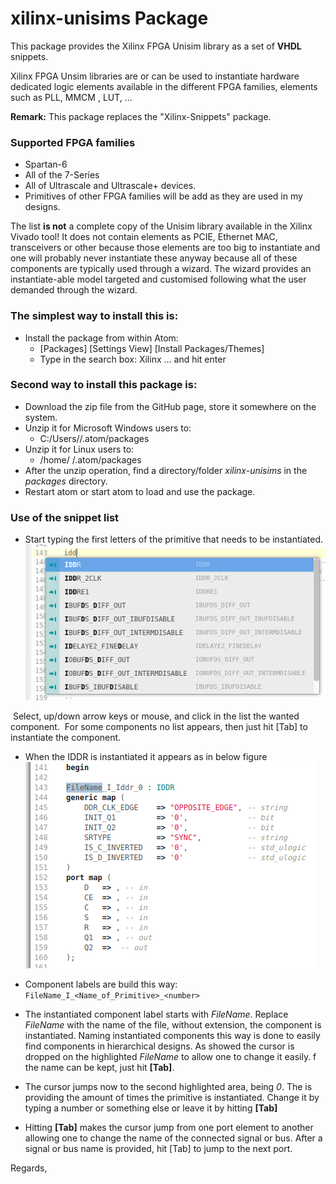 # xilinx-unisims Package

This package provides the Xilinx FPGA Unisim library as a set of **VHDL** snippets.

Xilinx FPGA Unsim libraries are or can be used to instantiate hardware dedicated logic elements 
available in the different FPGA families, elements such as PLL, MMCM , LUT, ...

**Remark:** This package replaces the "Xilinx-Snippets" package.

### Supported  FPGA families

   - Spartan-6
   - All of the 7-Series
- All of Ultrascale and Ultrascale+ devices.
- Primitives of other FPGA families will be add as they are used in my designs.

The list **is not** a complete copy of the Unisim library available in the Xilinx Vivado tool!
It does not contain elements as PCIE, Ethernet MAC, transceivers or other because those elements are too big to instantiate and one will probably never instantiate these anyway because all of these components are typically used through a wizard. The wizard provides an instantiate-able model targeted and customised following what the user demanded through the wizard.

### The simplest way to install this is:
- Install the package from within Atom:
    - [Packages] [Settings View] [Install Packages/Themes]
    - Type in the search box: Xilinx ... and hit enter

### Second way to install this package is:
- Download the zip file from the GitHub page, store it somewhere on the system.
- Unzip it for Microsoft Windows users to:
    -  C:/Users/<Your account>/.atom/packages
- Unzip it for Linux users to:
    - /home/<Your account> /.atom/packages
- After the unzip operation, find a directory/folder *xilinx-unisims* in the *packages* directory.
- Restart atom or start atom to load and use the package.

### Use of the snippet list

- Start typing the first letters of the primitive that needs to be instantiated.
    ![Iddr_Selection](snippets/Iddr_1.png)

​		Select, up/down arrow keys or mouse, and click in the list the wanted component.
​		For some components no list appears, then just hit [Tab] to instantiate the component.

- When the IDDR is instantiated it appears as in below figure
    ![Instantiated_Iddr](snippets/Iddr_2.png)

- Component labels are build this way:
    ```FileName_I_<Name_of_Primitive>_<number>```
- The instantiated component label starts with *FileName*.
    Replace *FileName* with the name of the file, without extension, the component is instantiated.
    Naming instantiated components this way is done to easily find components in hierarchical designs. 
    As showed the cursor is dropped on the highlighted *FileName* to allow one to change it easily. 
    f the name can be kept, just hit **[Tab]**.
- The cursor jumps now to the second highlighted area, being *0*.
    The is providing the amount of times the primitive is instantiated.
    Change it by typing a number or something else or leave it by hitting **[Tab]**
- Hitting **[Tab]** makes the cursor jump from one port element to another allowing one to change the name of the connected signal or bus. After a signal or bus name is provided, hit [Tab] to jump to the next port.

Regards,
